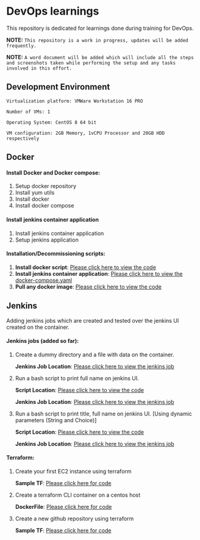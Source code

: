 # **DevOps learnings**

This repository is dedicated for learnings done during training for DevOps.

**NOTE:** `This repository is a work in progress, updates will be added frequently.`

**NOTE:** `A word document will be added which will include all the steps and screenshots taken while performing the setup and any tasks involved in this effort.`
## **Development Environment**

`Virtualization platform: VMWare Workstation 16 PRO`

`Number of VMs: 1`

`Operating System: CentOS 8 64 bit`

`VM configuration: 2GB Memory, 1vCPU Processor and 20GB HDD respectively`

## **Docker**

#### Install Docker and Docker compose:
1. Setup docker repository 
2. Install yum utils
3. Install docker
4. Install docker compose

#### Install jenkins container application
1. Install jenkins container application
2. Setup jenkins application 

#### Installation/Decommissioning scripts:
1. **Install docker script**: [Please click here to view the code][Pldi]
2. **Install jenkins container application**: [Please click here to view the docker-compose.yaml][Pldj]
3. **Pull any docker image**: [Please click here to view the code][Pldk]

## **Jenkins**
Adding jenkins jobs which are created and tested over the jenkins UI created on the container.

   
#### Jenkins jobs (added so far):

1. Create a dummy directory and a file with data on the container.

    **Jenkins Job Location**: [Please click here to view the jenkins job][Pldh] 
2. Run a bash script to print full name on jenkins UI.
    
   **Script Location**: [Please click here to view the code][Pldg]
    
   **Jenkins Job Location**: [Please click here to view the jenkins job][Pldf]
   
3. Run a bash script to print title, full name on jenkins UI. [Using dynamic parameters (String and Choice)]

   **Script Location**: [Please click here to view the code][Plde]
   
   **Jenkins Job Location**: [Please click here to view the jenkins job][Pldd]

#### Terraform:

1. Create your first EC2 instance using terraform

   **Sample TF**: [Please click here for code][PlDc]
2. Create a terraform CLI container on a centos host
   
   **DockerFile**: [Please click here for code][PlDb]
3. Create a new github repository using terraform

   **Sample TF**: [Please click here for code][PlDa]

[Plda]: <https://github.com/chhabrakaran7/devopslearnings/blob/main/terraform/providers/github/github.tf>
[Pldb]: <https://github.com/chhabrakaran7/devopslearnings/blob/main/terraform/container/Dockerfile>
[Pldc]: <https://github.com/chhabrakaran7/devopslearnings/blob/main/terraform/providers/aws/create-first-ec2-instance.tf>
[Pldd]: <https://github.com/chhabrakaran7/devopslearnings/blob/main/containers/jenkins/jenkins_jobs/my-jenkins-job-with-dynamic-parameter.txt>
[Plde]: <https://github.com/chhabrakaran7/devopslearnings/blob/main/containers/jenkins/jenkins_jobs/scripts/my-bash-script-for-dynamicParametersInjenkins.sh>
[Pldf]: <https://github.com/chhabrakaran7/devopslearnings/blob/main/containers/jenkins/jenkins_jobs/my-first-bash-script.txt>
[Pldg]: <https://github.com/chhabrakaran7/devopslearnings/blob/main/containers/jenkins/jenkins_jobs/scripts/my-first-bash-script-for-jenkins.sh>
[Pldh]: <https://github.com/chhabrakaran7/devopslearnings/blob/main/containers/jenkins/jenkins_jobs/my-first-job.txt>
[Pldi]: <https://github.com/chhabrakaran7/devopslearnings/blob/main/docker/docker_installation/install_docker.sh>
[Pldj]: <https://github.com/chhabrakaran7/devopslearnings/blob/main/containers/jenkins/jenkins_container_installation/docker-compose.yaml>
[Pldk]: <https://github.com/chhabrakaran7/devopslearnings/blob/main/docker/pull_specific_dockerImage.sh>
